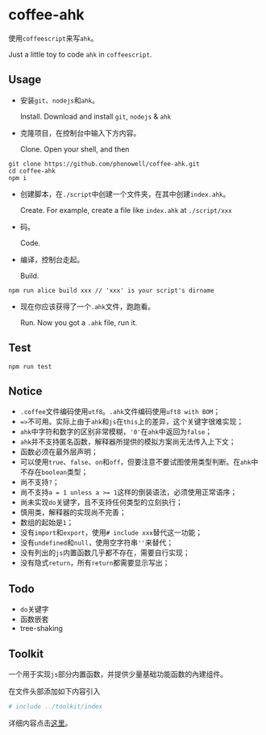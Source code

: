 # coffee-ahk

使用`coffeescript`来写`ahk`。

Just a little toy to code `ahk` in `coffeescript`.

## Usage

- 安装`git`、`nodejs`和`ahk`。

  Install. Download and install `git`, `nodejs` & `ahk`

- 克隆项目，在控制台中输入下方内容。

  Clone. Open your shell, and then

```shell
git clone https://github.com/phonowell/coffee-ahk.git
cd coffee-ahk
npm i
```

- 创建脚本，在`./script`中创建一个文件夹，在其中创建`index.ahk`。

  Create. For example, create a file like `index.ahk` at `./script/xxx`

- 码。

  Code.

- 编译，控制台走起。

  Build.

```shell
npm run alice build xxx // 'xxx' is your script's dirname
```

- 现在你应该获得了一个`.ahk`文件，跑跑看。

  Run. Now you got a `.ahk` file, run it.

## Test

```shell
npm run test
```

## Notice

- `.coffee`文件编码使用`utf8`。`.ahk`文件编码使用`uft8 with BOM`；
- `=>`不可用。实际上由于`ahk`和`js`在`this`上的差异，这个关键字很难实现；
- `ahk`中字符和数字的区别非常模糊，`'0'`在`ahk`中返回为`false`；
- `ahk`并不支持匿名函数，解释器所提供的模拟方案尚无法传入上下文；
- 函数必须在最外层声明；
- 可以使用`true`、`false`、`on`和`off`，但要注意不要试图使用类型判断。在`ahk`中不存在`boolean`类型；
- 尚不支持`?`；
- 尚不支持`a = 1 unless a >= 1`这样的倒装语法，必须使用正常语序；
- 尚未实现`do`关键字，且不支持任何类型的立刻执行；
- 慎用类，解释器的实现尚不完善；
- 数组的起始是`1`；
- 没有`import`和`export`，使用`# include xxx`替代这一功能；
- 没有`undefined`和`null`，使用空字符串`''`来替代；
- 没有列出的`js`内置函数几乎都不存在，需要自行实现；
- 没有隐式`return`，所有`return`都需要显示写出；

## Todo

- `do`关键字
- 函数嵌套
- tree-shaking

## Toolkit

一个用于实现`js`部分内置函数，并提供少量基础功能函数的內建组件。

在文件头部添加如下内容引入

```coffee
# include ../toolkit/index
```

详细内容点击[这里](doc/toolkit.md)。
